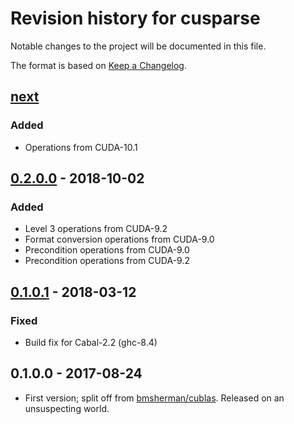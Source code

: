 # Revision history for cusparse

Notable changes to the project will be documented in this file.

The format is based on [Keep a Changelog](http://keepachangelog.com/).

## [next]
### Added
  * Operations from CUDA-10.1

## [0.2.0.0] - 2018-10-02
### Added
  * Level 3 operations from CUDA-9.2
  * Format conversion operations from CUDA-9.0
  * Precondition operations from CUDA-9.0
  * Precondition operations from CUDA-9.2

## [0.1.0.1] - 2018-03-12
### Fixed
  * Build fix for Cabal-2.2 (ghc-8.4)

## 0.1.0.0 - 2017-08-24

  * First version; split off from [bmsherman/cublas](https://github.com/bmsherman/cublas). Released on an unsuspecting world.

[next]:       https://github.com/tmcdonell/cusparse/compare/v0.2.0.0...HEAD
[0.2.0.0]:    https://github.com/tmcdonell/cusparse/compare/0.1.0.1...v0.2.0.0
[0.1.0.1]:    https://github.com/tmcdonell/cusparse/compare/0.1.0.0...0.1.0.1

